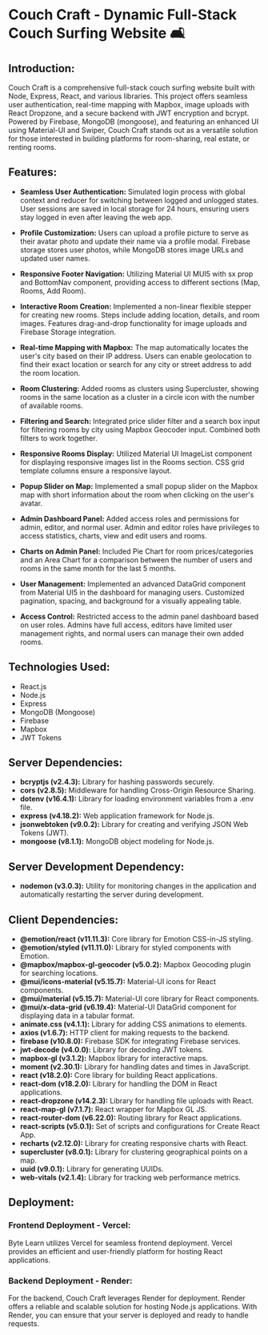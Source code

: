 # Couch Craft - Dynamic Full-Stack Couch Surfing Website 🛋️

## Introduction:

Couch Craft is a comprehensive full-stack couch surfing website built with Node, Express, React, and various libraries. This project offers seamless user authentication, real-time mapping with Mapbox, image uploads with React Dropzone, and a secure backend with JWT encryption and bcrypt. Powered by Firebase, MongoDB (mongoose), and featuring an enhanced UI using Material-UI and Swiper, Couch Craft stands out as a versatile solution for those interested in building platforms for room-sharing, real estate, or renting rooms.

## Features:

- **Seamless User Authentication:** Simulated login process with global context and reducer for switching between logged and unlogged states. User sessions are saved in local storage for 24 hours, ensuring users stay logged in even after leaving the web app.

- **Profile Customization:** Users can upload a profile picture to serve as their avatar photo and update their name via a profile modal. Firebase storage stores user photos, while MongoDB stores image URLs and updated user names.

- **Responsive Footer Navigation:** Utilizing Material UI MUI5 with sx prop and BottomNav component, providing access to different sections (Map, Rooms, Add Room).

- **Interactive Room Creation:** Implemented a non-linear flexible stepper for creating new rooms. Steps include adding location, details, and room images. Features drag-and-drop functionality for image uploads and Firebase Storage integration.

- **Real-time Mapping with Mapbox:** The map automatically locates the user's city based on their IP address. Users can enable geolocation to find their exact location or search for any city or street address to add the room location.

- **Room Clustering:** Added rooms as clusters using Supercluster, showing rooms in the same location as a cluster in a circle icon with the number of available rooms.

- **Filtering and Search:** Integrated price slider filter and a search box input for filtering rooms by city using Mapbox Geocoder input. Combined both filters to work together.

- **Responsive Rooms Display:** Utilized Material UI ImageList component for displaying responsive images list in the Rooms section. CSS grid template columns ensure a responsive layout.

- **Popup Slider on Map:** Implemented a small popup slider on the Mapbox map with short information about the room when clicking on the user's avatar.

- **Admin Dashboard Panel:** Added access roles and permissions for admin, editor, and normal user. Admin and editor roles have privileges to access statistics, charts, view and edit users and rooms.

- **Charts on Admin Panel:** Included Pie Chart for room prices/categories and an Area Chart for a comparison between the number of users and rooms in the same month for the last 5 months.

- **User Management:** Implemented an advanced DataGrid component from Material UI5 in the dashboard for managing users. Customized pagination, spacing, and background for a visually appealing table.

- **Access Control:** Restricted access to the admin panel dashboard based on user roles. Admins have full access, editors have limited user management rights, and normal users can manage their own added rooms.

## Technologies Used:
- React.js
- Node.js
- Express
- MongoDB (Mongoose)
- Firebase
- Mapbox
- JWT Tokens

## Server Dependencies:
- **bcryptjs (v2.4.3):** Library for hashing passwords securely.
- **cors (v2.8.5):** Middleware for handling Cross-Origin Resource Sharing.
- **dotenv (v16.4.1):** Library for loading environment variables from a .env file.
- **express (v4.18.2):** Web application framework for Node.js.
- **jsonwebtoken (v9.0.2):** Library for creating and verifying JSON Web Tokens (JWT).
- **mongoose (v8.1.1):** MongoDB object modeling for Node.js.

## Server Development Dependency:
- **nodemon (v3.0.3):** Utility for monitoring changes in the application and automatically restarting the server during development.

## Client Dependencies:
- **@emotion/react (v11.11.3):** Core library for Emotion CSS-in-JS styling.
- **@emotion/styled (v11.11.0):** Library for styled components with Emotion.
- **@mapbox/mapbox-gl-geocoder (v5.0.2):** Mapbox Geocoding plugin for searching locations.
- **@mui/icons-material (v5.15.7):** Material-UI icons for React components.
- **@mui/material (v5.15.7):** Material-UI core library for React components.
- **@mui/x-data-grid (v6.19.4):** Material-UI DataGrid component for displaying data in a tabular format.
- **animate.css (v4.1.1):** Library for adding CSS animations to elements.
- **axios (v1.6.7):** HTTP client for making requests to the backend.
- **firebase (v10.8.0):** Firebase SDK for integrating Firebase services.
- **jwt-decode (v4.0.0):** Library for decoding JWT tokens.
- **mapbox-gl (v3.1.2):** Mapbox library for interactive maps.
- **moment (v2.30.1):** Library for handling dates and times in JavaScript.
- **react (v18.2.0):** Core library for building React applications.
- **react-dom (v18.2.0):** Library for handling the DOM in React applications.
- **react-dropzone (v14.2.3):** Library for handling file uploads with React.
- **react-map-gl (v7.1.7):** React wrapper for Mapbox GL JS.
- **react-router-dom (v6.22.0):** Routing library for React applications.
- **react-scripts (v5.0.1):** Set of scripts and configurations for Create React App.
- **recharts (v2.12.0):** Library for creating responsive charts with React.
- **supercluster (v8.0.1):** Library for clustering geographical points on a map.
- **uuid (v9.0.1):** Library for generating UUIDs.
- **web-vitals (v2.1.4):** Library for tracking web performance metrics.

## Deployment:

### Frontend Deployment - Vercel:
Byte Learn utilizes Vercel for seamless frontend deployment. Vercel provides an efficient and user-friendly platform for hosting React applications.

### Backend Deployment - Render:
For the backend, Couch Craft leverages Render for deployment. Render offers a reliable and scalable solution for hosting Node.js applications. With Render, you can ensure that your server is deployed and ready to handle requests.
